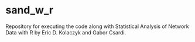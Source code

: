 # sand_w_r

Repository for executing the code along with Statistical Analysis of Network Data with R by Eric D. Kolaczyk and Gabor Csardi.
